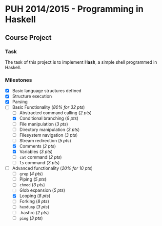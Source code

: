 # PUH 2014/2015 - Programming in Haskell
## Course Project

### Task
The task of this project is to implement **Hash**, a simple shell programmed in Haskell.


### Milestones
- [x] Basic language structures defined
- [x] Structure execution
- [x] Parsing
- [ ] Basic Functionality (*80% for 32 pts*)
    - [ ] Abstracted command calling (*2 pts*)
    - [x] Conditional branching (*6 pts*)
    - [ ] File manipulation (*3 pts*)
    - [ ] Directory manipulation (*3 pts*)
    - [ ] Filesystem navigation (*3 pts*)
    - [ ] Stream redirection (*5 pts*)
    - [x] Comments (*2 pts*)
    - [x] Variables (*3 pts*)
    - [ ] `cat` command (*2 pts*)
    - [ ] `ls` command (*3 pts*)
- [ ] Advanced functionality (*20% for 10 pts*)
    - [ ] `grep` (*4 pts*)
    - [ ] Piping (*5 pts*)
    - [ ] `chmod` (*3 pts*)
    - [ ] Glob expansion (*5 pts*)
    - [x] Looping (*8 pts*)
    - [ ] Forking (*8 pts*)
    - [ ] `hexdump` (*3 pts*)
    - [ ] .hashrc (*2 pts*)
    - [ ] `ping` (*3 pts*)
